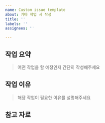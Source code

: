 ```yaml
---
name: Custom issue template
about: 기타 작업 시 작성
title: ''
labels: ''
assignees: ''

---
```


##  작업 요약
> 어떤 작업을 할 예정인지 간단히 작성해주세요 

##  작업 이유
>  해당 작업이 필요한 이유를 설명해주세요 

##  참고 자료
